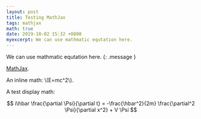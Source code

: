 ```yaml
---
layout: post
title: Testing MathJax
tags: mathjax
math: true
date: 2019-10-02 15:32 +0800
myexcerpt: We can use mathmatic equtation here.
---
```

We can use mathmatic equtation here.
{: .message }

[MathJax](https://www.mathjax.org/).

An inline math: \\\(E=mc^2\\\).

A test display math:

$$
i\hbar \frac{\partial \Psi}{\partial t} = -\frac{\hbar^2}{2m}
\frac{\partial^2 \Psi}{\partial x^2} + V \Psi
$$
